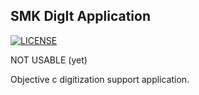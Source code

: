 ## SMK DigIt Application

[![LICENSE](http://i.creativecommons.org/l/by/3.0/88x31.png)](http://creativecommons.org/licenses/by/3.0/)

NOT USABLE (yet)

Objective c digitization support application.

